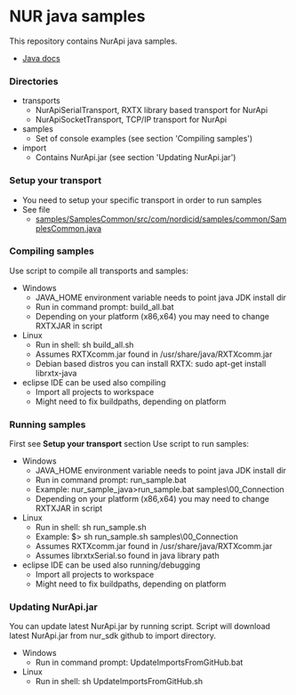 # NUR java samples
This repository contains NurApi java samples. 
- [Java docs](https://github.com/NordicID/nur_sdk/tree/master/java)

### Directories
- transports
  - NurApiSerialTransport, RXTX library based transport for NurApi
  - NurApiSocketTransport, TCP/IP transport for NurApi
- samples
  - Set of console examples (see section 'Compiling samples')
- import
  - Contains NurApi.jar (see section 'Updating NurApi.jar')

### Setup your transport
- You need to setup your specific transport in order to run samples
- See file
  - [samples/SamplesCommon/src/com/nordicid/samples/common/SamplesCommon.java](samples/SamplesCommon/src/com/nordicid/samples/common/SamplesCommon.java)

### Compiling samples
Use script to compile all transports and samples:
- Windows
  - JAVA_HOME environment variable needs to point java JDK install dir
  - Run in command prompt: build_all.bat
  - Depending on your platform (x86,x64) you may need to change RXTXJAR in script
- Linux
  - Run in shell: sh build_all.sh
  - Assumes RXTXcomm.jar found in /usr/share/java/RXTXcomm.jar
  - Debian based distros you can install RXTX: sudo apt-get install librxtx-java
- eclipse IDE can be used also compiling
  - Import all projects to workspace
  - Might need to fix buildpaths, depending on platform
  
### Running samples
First see **Setup your transport** section
Use script to run samples:
- Windows
  - JAVA_HOME environment variable needs to point java JDK install dir
  - Run in command prompt: run_sample.bat <folder>
  - Example: nur_sample_java>run_sample.bat samples\00_Connection
  - Depending on your platform (x86,x64) you may need to change RXTXJAR in script
- Linux
  - Run in shell: sh run_sample.sh <folder>
  - Example: $> sh run_sample.sh samples\00_Connection
  - Assumes RXTXcomm.jar found in /usr/share/java/RXTXcomm.jar
  - Assumes librxtxSerial.so found in java library path
- eclipse IDE can be used also running/debugging
  - Import all projects to workspace
  - Might need to fix buildpaths, depending on platform

### Updating NurApi.jar
You can update latest NurApi.jar by running script.
Script will download latest NurApi.jar from nur_sdk github to import directory.

- Windows
  - Run in command prompt: UpdateImportsFromGitHub.bat
- Linux
  - Run in shell: sh UpdateImportsFromGitHub.sh

